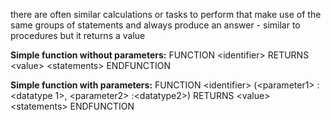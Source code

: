there are often similar calculations or tasks to perform that make use of the same groups of statements and always produce an answer - similar to procedures but it returns a value

**Simple function without parameters:**
FUNCTION \<identifier> RETURNS \<value>
	\<statements>
ENDFUNCTION

**Simple function with parameters:**
FUNCTION \<identifier> (\<parameter1> : \<datatype 1>, \<parameter2> :\<datatype2>)
	RETURNS \<value>
		\<statements>
ENDFUNCTION




